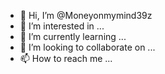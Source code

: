 - 👋 Hi, I’m @Moneyonmymind39z
- 👀 I’m interested in ...
- 🌱 I’m currently learning ...
- 💞️ I’m looking to collaborate on ...
- 📫 How to reach me ...

<!---
Moneyonmymind39z/Moneyonmymind39z is a ✨ special ✨ repository because its `README.md` (this file) appears on your GitHub profile.
You can click the Preview link to take a look at your changes.
--->

